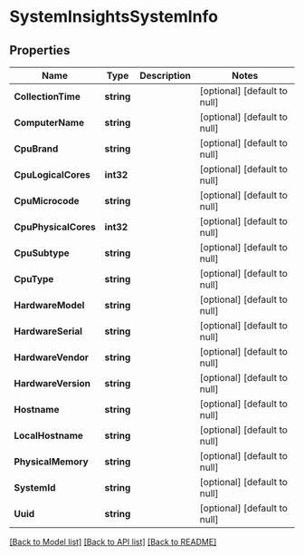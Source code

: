 # SystemInsightsSystemInfo

## Properties
Name | Type | Description | Notes
------------ | ------------- | ------------- | -------------
**CollectionTime** | **string** |  | [optional] [default to null]
**ComputerName** | **string** |  | [optional] [default to null]
**CpuBrand** | **string** |  | [optional] [default to null]
**CpuLogicalCores** | **int32** |  | [optional] [default to null]
**CpuMicrocode** | **string** |  | [optional] [default to null]
**CpuPhysicalCores** | **int32** |  | [optional] [default to null]
**CpuSubtype** | **string** |  | [optional] [default to null]
**CpuType** | **string** |  | [optional] [default to null]
**HardwareModel** | **string** |  | [optional] [default to null]
**HardwareSerial** | **string** |  | [optional] [default to null]
**HardwareVendor** | **string** |  | [optional] [default to null]
**HardwareVersion** | **string** |  | [optional] [default to null]
**Hostname** | **string** |  | [optional] [default to null]
**LocalHostname** | **string** |  | [optional] [default to null]
**PhysicalMemory** | **string** |  | [optional] [default to null]
**SystemId** | **string** |  | [optional] [default to null]
**Uuid** | **string** |  | [optional] [default to null]

[[Back to Model list]](../README.md#documentation-for-models) [[Back to API list]](../README.md#documentation-for-api-endpoints) [[Back to README]](../README.md)


